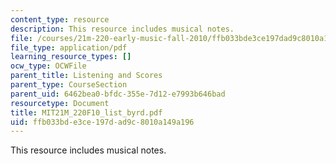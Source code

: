 ```yaml
---
content_type: resource
description: This resource includes musical notes.
file: /courses/21m-220-early-music-fall-2010/ffb033bde3ce197dad9c8010a149a196_MIT21M_220F10_list_byrd.pdf
file_type: application/pdf
learning_resource_types: []
ocw_type: OCWFile
parent_title: Listening and Scores
parent_type: CourseSection
parent_uid: 6462bea0-bfdc-355e-7d12-e7993b646bad
resourcetype: Document
title: MIT21M_220F10_list_byrd.pdf
uid: ffb033bd-e3ce-197d-ad9c-8010a149a196
---
```

This resource includes musical notes.

